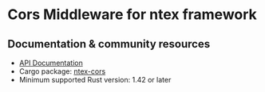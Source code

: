 # Cors Middleware for ntex framework

## Documentation & community resources

* [API Documentation](https://docs.rs/ntex-cors/)
* Cargo package: [ntex-cors](https://crates.io/crates/ntex-cors)
* Minimum supported Rust version: 1.42 or later
